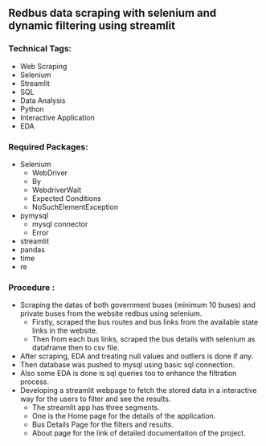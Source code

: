 ## Redbus data scraping with selenium and dynamic filtering using streamlit

### Technical Tags:
* Web Scraping 
* Selenium
* Streamlit
* SQL
* Data Analysis
* Python
* Interactive Application
* EDA

### Required Packages:
* Selenium
  * WebDriver
  * By
  * WebdriverWait
  * Expected Conditions
  * NoSuchElementException
* pymysql
  * mysql connector
  * Error
* streamlit
* pandas
* time
* re

### Procedure :
* Scraping the datas of both government buses (minimum 10 buses) and private buses from the website redbus using selenium.
  * Firstly, scraped the bus routes and bus links from the available state links in the website.
  * Then from each bus links, scraped the bus details with selenium as dataframe then to csv file.
* After scraping, EDA and treating null values and outliers is done if any.
* Then database was pushed to mysql using basic sql connection.
* Also some EDA is done is sql queries too to enhance the filtration process.
* Developing a streamlit webpage to fetch the stored data in a interactive way for the users to filter and see the results.
  * The streamlit app has three segments.
  * One is the Home page for the details of the application.
  * Bus Details Page for the filters and results.
  * About page for the link of detailed documentation of the project.
